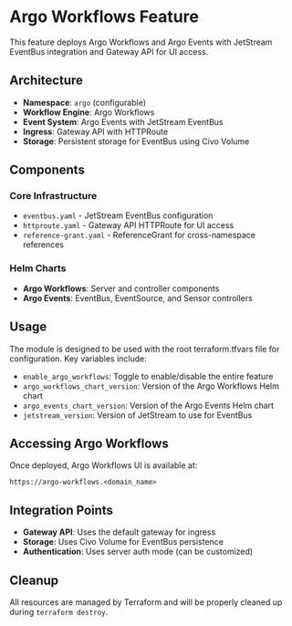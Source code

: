 # Argo Workflows Feature

This feature deploys Argo Workflows and Argo Events with JetStream EventBus integration and Gateway API for UI access.

## Architecture

- **Namespace**: `argo` (configurable)
- **Workflow Engine**: Argo Workflows
- **Event System**: Argo Events with JetStream EventBus
- **Ingress**: Gateway API with HTTPRoute
- **Storage**: Persistent storage for EventBus using Civo Volume

## Components

### Core Infrastructure
- `eventbus.yaml` - JetStream EventBus configuration
- `httproute.yaml` - Gateway API HTTPRoute for UI access
- `reference-grant.yaml` - ReferenceGrant for cross-namespace references

### Helm Charts
- **Argo Workflows**: Server and controller components
- **Argo Events**: EventBus, EventSource, and Sensor controllers

## Usage

The module is designed to be used with the root terraform.tfvars file for configuration. Key variables include:

- `enable_argo_workflows`: Toggle to enable/disable the entire feature
- `argo_workflows_chart_version`: Version of the Argo Workflows Helm chart
- `argo_events_chart_version`: Version of the Argo Events Helm chart
- `jetstream_version`: Version of JetStream to use for EventBus

## Accessing Argo Workflows

Once deployed, Argo Workflows UI is available at:
```
https://argo-workflows.<domain_name>
```

## Integration Points

- **Gateway API**: Uses the default gateway for ingress
- **Storage**: Uses Civo Volume for EventBus persistence
- **Authentication**: Uses server auth mode (can be customized)

## Cleanup

All resources are managed by Terraform and will be properly cleaned up during `terraform destroy`.

